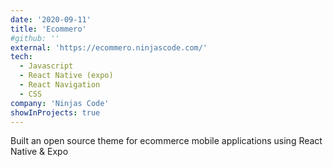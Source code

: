 ```yaml
---
date: '2020-09-11'
title: 'Ecommero'
#github: ''
external: 'https://ecommero.ninjascode.com/'
tech:
  - Javascript
  - React Native (expo)
  - React Navigation
  - CSS
company: 'Ninjas Code'
showInProjects: true
---
```


Built an open source theme for ecommerce mobile applications using React Native & Expo
